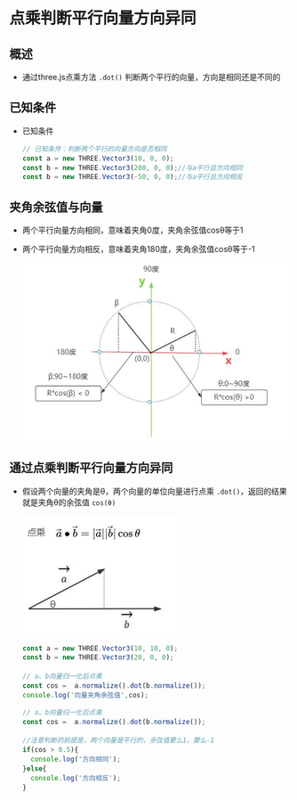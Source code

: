 # 点乘判断平行向量方向异同

## 概述

+ 通过three.js点乘方法 `.dot()` 判断两个平行的向量，方向是相同还是不同的

## 已知条件

+ 已知条件

  ```js
  // 已知条件：判断两个平行的向量方向是否相同
  const a = new THREE.Vector3(10, 0, 0);
  const b = new THREE.Vector3(200, 0, 0);//与a平行且方向相同
  const b = new THREE.Vector3(-50, 0, 0);//与a平行且方向相反
  ```

## 夹角余弦值与向量

+ 两个平行向量方向相同，意味着夹角0度，夹角余弦值cosθ等于1

+ 两个平行向量方向相反，意味着夹角180度，夹角余弦值cosθ等于-1

  ![180度三角函数余弦值规律](images/0~180度三角函数余弦值规律.jpg)

## 通过点乘判断平行向量方向异同

+ 假设两个向量的夹角是θ，两个向量的单位向量进行点乘 `.dot()`，返回的结果就是夹角θ的余弦值 `cos(θ)`

  ![向量a和b点乘几何含义](images/向量a和b点乘几何含义.jpg)


  ```js
  const a = new THREE.Vector3(10, 10, 0);
  const b = new THREE.Vector3(20, 0, 0);

  // a、b向量归一化后点乘
  const cos =  a.normalize().dot(b.normalize());
  console.log('向量夹角余弦值',cos);
  ```

  ```js
  // a、b向量归一化后点乘
  const cos =  a.normalize().dot(b.normalize());

  //注意判断的前提是，两个向量是平行的，余弦值要么1，要么-1
  if(cos > 0.5){
    console.log('方向相同');
  }else{
    console.log('方向相反');
  }
  ```
